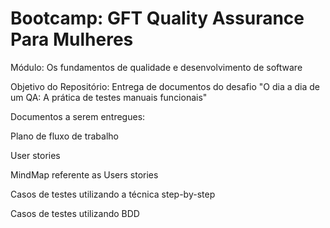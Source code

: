 # Bootcamp: GFT Quality Assurance Para Mulheres

Módulo: Os fundamentos de qualidade e desenvolvimento de software

Objetivo do Repositório: Entrega de documentos do desafio "O dia a dia de um QA: A prática de testes manuais funcionais"

Documentos a serem entregues:

Plano de fluxo de trabalho

User stories

MindMap referente as Users stories

Casos de testes utilizando a técnica step-by-step

Casos de testes utilizando BDD
